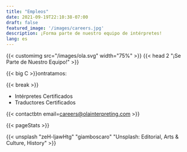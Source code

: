 ```yaml
---
title: "Empleos"
date: 2021-09-19T22:10:38-07:00
draft: false
featured_image: '/images/careers.jpg'
description: ¡Forma parte de nuestro equipo de intérpretes!
lang: es
---
```


{{< customimg src="/images/ola.svg" width="75%" >}}
{{< head 2 "¡Se Parte de Nuestro Equipo!" >}}

{{< big C >}}ontratamos:

{{< break >}}
- Intérpretes Certificados
- Traductores Certificados

{{< contactbtn email=careers@olainterpreting.com >}}

{{< pageStats >}}

{{< unsplash "zeH-ljawHtg" "giamboscaro" "Unsplash: Editorial, Arts & Culture, History" >}}
